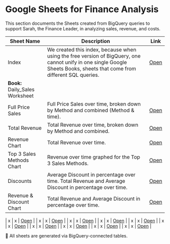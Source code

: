 # Google Sheets for Finance Analysis

This section documents the Sheets created from BigQuery queries to support Sarah, the Finance Leader, in analyzing sales, revenue, and costs.

| Sheet Name                  | Description                                              | Link |
|-----------------------------|----------------------------------------------------------|------|
| Index                       | We created this index, because when using the free version of BigQuery, one cannot unify in one single Google Sheets Books, sheets that come from different SQL queries. | [Open](https://docs.google.com/spreadsheets/d/1GiDFN_f_6JSeeUpENWCz33DkWQsgm-EPKKnOMKve5aE/edit?usp=sharing) |
| **Book:** Daily_Sales Worksheet |                                                      |      |
| Full Price Sales            | Full Price Sales over time, broken down by Method and combined (Method & time). | [Open](https://docs.google.com/spreadsheets/d/1TkvEkzNEnuQBYfv11IVpvG4SQ0FjAvQZR4-ZZBtvF60/edit?gid=1094126242#gid=1094126242) |
| Total Revenue               | Total Revenue over time, broken down by Method and combined.    | [Open](https://docs.google.com/spreadsheets/d/1TkvEkzNEnuQBYfv11IVpvG4SQ0FjAvQZR4-ZZBtvF60/edit?gid=1922689457#gid=1922689457) |
| Revenue Chart               | Total Revenue over time.                                        | [Open](https://docs.google.com/spreadsheets/d/1TkvEkzNEnuQBYfv11IVpvG4SQ0FjAvQZR4-ZZBtvF60/edit?gid=743099105#gid=743099105) |
| Top 3 Sales Methods Chart   | Revenue over time graphed for the Top 3 Sales Methods.          | [Open](https://docs.google.com/spreadsheets/d/1TkvEkzNEnuQBYfv11IVpvG4SQ0FjAvQZR4-ZZBtvF60/edit?gid=236160172#gid=236160172) |
| Discounts                   | Average Discount in percentage over time. Total Revenue and Average Discount in percentage over time.  | [Open](https://docs.google.com/spreadsheets/d/1TkvEkzNEnuQBYfv11IVpvG4SQ0FjAvQZR4-ZZBtvF60/edit?gid=1497289071#gid=1497289071) |
| Revenue & Discount Chart    | Total Revenue and Average Discount in percentage over time.     | [Open](https://docs.google.com/spreadsheets/d/1TkvEkzNEnuQBYfv11IVpvG4SQ0FjAvQZR4-ZZBtvF60/edit?gid=1034787980#gid=1034787980) |


| x   | x | [Open](x) |
| x   | x | [Open](x) |
| x   | x | [Open](x) |
| x   | x | [Open](x) |
| x   | x | [Open](x) |
| x   | x | [Open](x) |
| x   | x | [Open](x) |
| x   | x | [Open](x) |
| x   | x | [Open](x) |
| x   | x | [Open](x) |


📌 All sheets are generated via BigQuery-connected tables.
